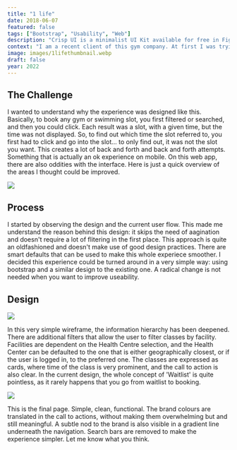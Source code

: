 ```yaml
---
title: "1 life"
date: 2018-06-07
featured: false
tags: ["Bootstrap", "Usability", "Web"]
description: "Crisp UI is a minimalist UI Kit available for free in Figma. It’s an atomic design system using geometric, modern typography, combined with impactful components and style choices."
context: "I am a recent client of this gym company. At first I was trying to use the web experience to book my swim, but I was finding it very frustrating: I couldn't directly book a slot from the homepage. I thought I could design something more useable, without having to revolutionise the interface."
image: images/1lifethumbnail.webp
draft: false
year: 2022
---
```


## The Challenge

I wanted to understand why the experience was designed like this. Basically, to book any gym or swimming slot, you first filtered or searched, and then you could click. Each result was a slot, with a given time, but the time was not displayed. So, to find out which time the slot referred to, you first had to click and go into the slot... to only find out, it was not the slot you want. This creates a lot of back and forth and back and forth attempts. Something that is actually an ok experience on mobile.
On this web app, there are also oddities with the interface. Here is just a quick overview of the areas I thought could be improved.

![](/images/works/1life/Before.webp)

## Process

I started by observing the design and the current user flow. This made me understand the reason behind this design: it skips the need of  aagination and doesn't require a lot of flitering in the first place. This approach is quite an oldfashioned and doesn't make use of good design practices. There are smart defaults that can be used to make this whole experiece smoother. 
I decided this experience could be turned around in a very simple way: using bootstrap and a similar design to the existing one. A radical change is not needed when you want to improve useability.


## Design

![](/images/works/1life/wireframe.webp)

In this very simple wireframe, the information hierarchy has been deepened. There are additional filters that allow the user to filter classes by facility. Facilities are dependent on the Health Centre selection, and the Health Center can be defaulted to the one that is either geographically closest, or if the user is logged in, to the preferred one. The classes are expressed as cards, where time of the class is very prominent, and the call to action is also clear. In the current design, the whole concept of 'Waitlist' is quite pointless, as it rarely happens that you go from waitlist to booking. 

![](/images/works/1life/booking.webp)

This is the final page. Simple, clean, functional. The brand colours are translated in the call to actions, without making them overwhelming but and still meaningful. A subtle nod to the brand is also visible in a gradient line underneath the navigation. Search bars are removed to make the experience simpler. Let me know what you think.



